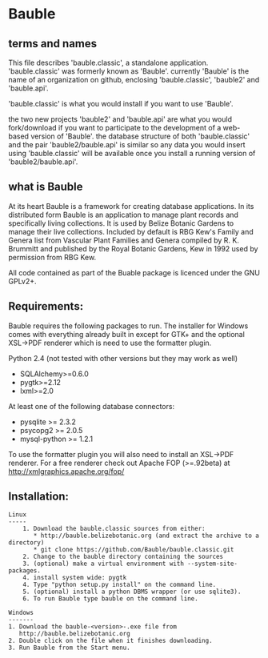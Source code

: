 Bauble
======

terms and names
---------------

This file describes 'bauble.classic', a standalone
application. 'bauble.classic' was formerly known as 'Bauble'. currently
'Bauble' is the name of an organization on github, enclosing
'bauble.classic', 'bauble2' and 'bauble.api'.

'bauble.classic' is what you would install if you want to use 'Bauble'.

the two new projects 'bauble2' and 'bauble.api' are what you would
fork/download if you want to participate to the development of a web-based
version of 'Bauble'. the database structure of both 'bauble.classic' and the
pair 'bauble2/bauble.api' is similar so any data you would insert using
'bauble.classic' will be available once you install a running version of
'bauble2/bauble.api'.

what is Bauble
--------------

At its heart Bauble is a framework for creating database applications.  In
its distributed form Bauble is an application to manage plant records and 
specifically living collections.  It is used by Belize Botanic Gardens to 
manage their live collections.  Included by default is RBG Kew's Family and 
Genera list from Vascular Plant Families and Genera compiled by R. K. Brummitt
and published by the Royal Botanic Gardens, Kew in 1992 used by permission 
from RBG Kew.

All code contained as part of the Buable package is licenced under the
GNU GPLv2+.



Requirements:
-------------
Bauble requires the following packages to run.  The installer for Windows comes 
with everything already built in except for GTK+ and the optional XSL->PDF 
renderer which is need to use the formatter plugin.


Python 2.4 (not tested with other versions but they may work as well)

* SQLAlchemy>=0.6.0
* pygtk>=2.12
* lxml>=2.0

At least one of the following database connectors:

* pysqlite >= 2.3.2
* psycopg2 >= 2.0.5 
* mysql-python >= 1.2.1 

To use the formatter plugin you will also need to install an XSL->PDF renderer. For
a free renderer check out Apache FOP (>=.92beta) at 
http://xmlgraphics.apache.org/fop/


Installation:
-------------

	Linux
	-----
        1. Download the bauble.classic sources from either:
           * http://bauble.belizebotanic.org (and extract the archive to a directory)
           * git clone https://github.com/Bauble/bauble.classic.git
        2. Change to the bauble directory containing the sources
        3. (optional) make a virtual environment with --system-site-packages.
        4. install system wide: pygtk
        4. Type "python setup.py install" on the command line.
        5. (optional) install a python DBMS wrapper (or use sqlite3).
        6. To run Bauble type bauble on the command line.
	
	Windows
	-------
	1. Download the bauble-<version>-.exe file from 
	   http://bauble.belizebotanic.org
	2. Double click on the file when it finishes downloading.
	3. Run Bauble from the Start menu.
